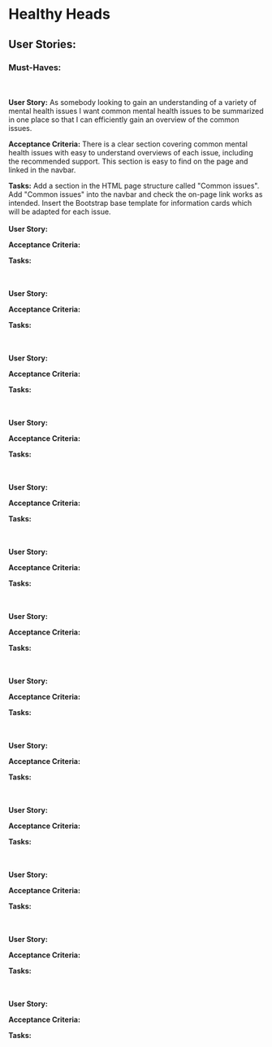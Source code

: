 # Healthy Heads

## User Stories:

### Must-Haves:
<br></br>
**User Story:**
As somebody looking to gain an understanding of a variety of mental health issues I want common mental health issues to be summarized in one place so that I can efficiently gain an overview of the common issues.

**Acceptance Criteria:**
There is a clear section covering common mental health issues with easy to understand overviews of each issue, including the recommended support.
This section is easy to find on the page and linked in the navbar.

**Tasks:**
Add a section in the HTML page structure called "Common issues".
Add "Common issues" into the navbar and check the on-page link works as intended.
Insert the Bootstrap base template for information cards which will be adapted for each issue.
<br></br>
**User Story:**

**Acceptance Criteria:**

**Tasks:**

<br></br>
**User Story:**

**Acceptance Criteria:**

**Tasks:**

<br></br>
**User Story:**

**Acceptance Criteria:**

**Tasks:**

<br></br>
**User Story:**

**Acceptance Criteria:**

**Tasks:**

<br></br>
**User Story:**

**Acceptance Criteria:**

**Tasks:**

<br></br>
**User Story:**

**Acceptance Criteria:**

**Tasks:**

<br></br>
**User Story:**

**Acceptance Criteria:**

**Tasks:**

<br></br>
**User Story:**

**Acceptance Criteria:**

**Tasks:**

<br></br>
**User Story:**

**Acceptance Criteria:**

**Tasks:**

<br></br>
**User Story:**

**Acceptance Criteria:**

**Tasks:**

<br></br>
**User Story:**

**Acceptance Criteria:**

**Tasks:**

<br></br>
**User Story:**

**Acceptance Criteria:**

**Tasks:**

<br></br>
**User Story:**

**Acceptance Criteria:**

**Tasks:**

<br></br>

